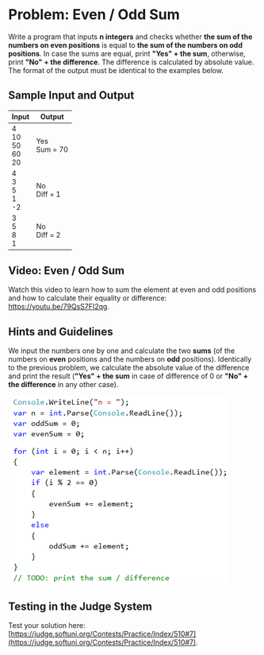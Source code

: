 # Problem: Even / Odd Sum

Write a program that inputs **n integers** and checks whether **the sum of the numbers on even positions** is equal to **the sum of the numbers on odd positions**. In case the sums are equal, print **"Yes" + the sum**, otherwise, print **"No" + the difference**. The difference is calculated by absolute value. The format of the output must be identical to the examples below.

## Sample Input and Output

| Input | Output |
| --- | --- |
| 4<br>10<br>50<br>60<br>20 | Yes<br>Sum = 70 |
| 4<br>3<br>5<br>1<br>-2 | No<br>Diff = 1 |
| 3<br>5<br>8<br>1 | No<br>Diff = 2 |

## Video: Even / Odd Sum

Watch this video to learn how to sum the element at even and odd positions and how to calculate their equality or difference: https://youtu.be/79QsS7FI2qg.

## Hints and Guidelines

We input the numbers one by one and calculate the two **sums** (of the numbers on **even** positions and the numbers on **odd** positions). Identically to the previous problem, we calculate the absolute value of the difference and print the result (**"Yes" + the sum** in case of difference of 0 or **"No" + the difference** in any other case).

![](/assets/chapter-5-images/08.Odd-even-sum-01.png)

## Testing in the Judge System

Test your solution here: [https://judge.softuni.org/Contests/Practice/Index/510#7](https://judge.softuni.org/Contests/Practice/Index/510#7).
